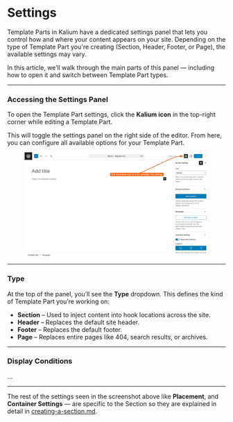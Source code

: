 # Settings

Template Parts in Kalium have a dedicated settings panel that lets you control how and where your content appears on your site. Depending on the type of Template Part you're creating (Section, Header, Footer, or Page), the available settings may vary.

In this article, we’ll walk through the main parts of this panel — including how to open it and switch between Template Part types.

***

### Accessing the Settings Panel

To open the Template Part settings, click the **Kalium icon** in the top-right corner while editing a Template Part.

This will toggle the settings panel on the right side of the editor. From here, you can configure all available options for your Template Part.

<figure><img src="../.gitbook/assets/settings.jpg" alt=""><figcaption></figcaption></figure>

***

### Type

At the top of the panel, you’ll see the **Type** dropdown. This defines the kind of Template Part you’re working on:

* **Section** – Used to inject content into hook locations across the site.
* **Header** – Replaces the default site header.
* **Footer** – Replaces the default footer.
* **Page** – Replaces entire pages like 404, search results, or archives.

***

### Display Conditions

...



***

The rest of the settings seen in the screenshot above like **Placement**, and **Container Settings** — are specific to the Section so they are explained in detail in [creating-a-section.md](creating-template-parts/creating-a-section.md "mention").

